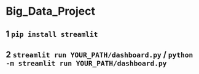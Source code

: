 # Big_Data_Project
## 1 `pip install streamlit`
## 2 `streamlit run YOUR_PATH/dashboard.py` / `python -m streamlit run YOUR_PATH/dashboard.py`
